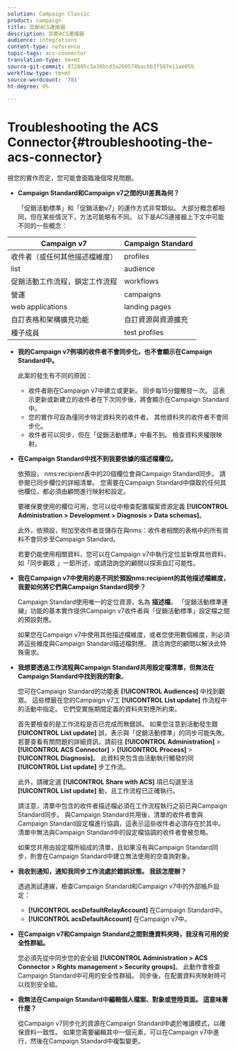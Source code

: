 ```yaml
---
solution: Campaign Classic
product: campaign
title: 診斷ACS連接器
description: 診斷ACS連接器
audience: integrations
content-type: reference
topic-tags: acs-connector
translation-type: tm+mt
source-git-commit: 972885c3a38bcd3a260574bacbb3f507e11ae05b
workflow-type: tm+mt
source-wordcount: '781'
ht-degree: 0%

---
```



# Troubleshooting the ACS Connector{#troubleshooting-the-acs-connector}

視您的實作而定，您可能會面臨幾個常見問題。

* **Campaign Standard和Campaign v7之間的UI差異為何？**

   「促銷活動標準」和「促銷活動v7」的運作方式非常類似。 大部分概念都相同，但在某些情況下，方法可能略有不同。 以下是ACS連接器上下文中可能不同的一些概念：

<table> 
 <thead> 
  <tr> 
   <th> Campaign v7<br /> </th> 
   <th> Campaign Standard<br /> </th> 
  </tr> 
 </thead> 
 <tbody> 
  <tr> 
   <td> 收件者（或任何其他描述檔維度）<br /> </td> 
   <td> profiles<br /> </td> 
  </tr> 
  <tr> 
   <td> list<br /> </td> 
   <td> audience<br /> </td> 
  </tr> 
  <tr> 
   <td> 促銷活動工作流程，鎖定工作流程<br /> </td> 
   <td> workflows<br /> </td> 
  </tr> 
  <tr> 
   <td> 營運<br /> </td> 
   <td> campaigns<br /> </td> 
  </tr> 
  <tr> 
   <td> web applications<br /> </td> 
   <td> landing pages<br /> </td> 
  </tr> 
  <tr> 
   <td> 自訂表格和架構擴充功能<br /> </td> 
   <td> 自訂資源與資源擴充<br /> </td> 
  </tr> 
  <tr> 
   <td> 種子成員<br /> </td> 
   <td> test profiles<br /> </td> 
  </tr> 
 </tbody> 
</table>

* **我的Campaign v7例項的收件者不會同步化，也不會顯示在Campaign Standard中。**

   此案的發生有不同的原因：

   * 收件者剛在Campaign v7中建立或更新。 同步每15分鐘觸發一次。 這表示更新或新建立的收件者在下次同步後，將會顯示在Campaign Standard中。
   * 您的實作可設為僅同步特定資料夾的收件者。 其他資料夾的收件者不會同步化。
   * 收件者可以同步，但在「促銷活動標準」中看不到。 檢查資料夾權限映射。

* **在Campaign Standard中找不到我要依據的描述檔欄位。**

   依預設， nms:recipient表中的20個欄位會與Campaign Standard同步。 請參閱已同步欄位的詳細清單。 您需要在Campaign Standard中擷取的任何其他欄位，都必須由顧問進行映射和設定。

   要確保要使用的欄位可用，您可以從中檢查配置檔案資源定義 **[!UICONTROL Administration > Development > Diagnosis > Data schemas]**。

   此外，依預設，附加至收件者並儲存在與nms：收件者相關的表格中的所有資料不會同步至Campaign Standard。

   若要仍能使用相關資料，您可以在Campaign v7中執行定位並新增其他資料，如「同步觀眾 [](../../integrations/using/synchronizing-audiences.md) 」一節所述，或請諮詢您的顧問以探索自訂可能性。

* **我在Campaign v7中使用的是不同於預設nms:recipient的其他描述檔維度，我要如何將它們與Campaign Standard同步？**

   Campaign Standard使用唯一的定位資源，名為 **描述檔**。 「促銷活動標準連線」功能的基本實作提供Campaign v7收件者與「促銷活動標準」設定檔之間的預設對應。

   如果您在Campaign v7中使用其他描述檔維度，或者您使用數個維度，則必須將這些維度與Campaign Standard描述檔對應。 請洽詢您的顧問以解決此特殊需求。

* **我想要透過工作流程與Campaign Standard共用設定檔清單，但無法在Campaign Standard中找到我的對象**。

   您可在Campaign Standard的功能表 **[!UICONTROL Audiences]** 中找到觀眾。 這些標籤在您的Campaign v7工 **[!UICONTROL List update]** 作流程中的活動中指定。 它們受實施期間定義的資料夾對應所約束。

   首先要檢查的是工作流程是否已完成而無錯誤。 如果您注意到活動發生錯 **[!UICONTROL List update]** 誤，表示與「促銷活動標準」的同步可能失敗。 若要查看有關問題的詳細資訊，請前往 **[!UICONTROL Administration]** > **[!UICONTROL ACS Connector]** > **[!UICONTROL Process]** > **[!UICONTROL Diagnosis]**。 此資料夾包含由活動執行觸發的同 **[!UICONTROL List update]** 步工作流。

   此外，請確定選 **[!UICONTROL Share with ACS]** 項已勾選至活 **[!UICONTROL List update]** 動，且工作流程已正確執行。

   請注意，清單中包含的收件者描述檔必須在工作流程執行之前已與Campaign Standard同步。 與Campaign Standard共用後，清單的收件者會與Campaign Standard設定檔進行協調，這表示這些收件者必須存在於其中。 清單中無法與Campaign Standard中的設定檔協調的收件者會被忽略。

   如果您共用由設定檔所組成的清單，且如果沒有與Campaign Standard同步，則會在Campaign Standard中建立無法使用的空查詢對象。

* **我收到通知，通知我同步工作流處於錯誤狀態。 我該怎麼辦？**

   透過測試連線，檢查Campaign Standard和Campaign v7中的外部帳戶設定：

   * **[!UICONTROL acsDefaultRelayAccount]** 在Campaign Standard中。
   * **[!UICONTROL acsDefaultAccount]** 在Campaign v7中。

* **在Campaign v7和Campaign Standard之間對應資料夾時，我沒有可用的安全性群組。**

   您必須先從中同步您的安全組 **[!UICONTROL Administration > ACS Connector > Rights management > Security groups]**。 此動作會檢查Campaign Standard中可用的安全性群組。 同步後，在配置資料夾映射時可以找到安全組。

* **我無法在Campaign Standard中編輯個人檔案、對象或登陸頁面。 這意味著什麼？**

   從Campaign v7同步化的資源在Campaign Standard中處於唯讀模式，以確保資料一致性。 如果您需要編輯其中一個元素，可以在Campaign v7中進行，然後在Campaign Standard中複製變更。


